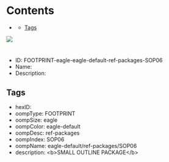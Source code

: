 



Contents
========

* [](#)
	* [Tags](#tags)
  
![][im]
# 

- ID: FOOTPRINT-eagle-eagle-default-ref-packages-SOP06
- Name: 
- Description: 

## Tags

- hexID: 
- oompType: FOOTPRINT
- oompSize: eagle
- oompColor: eagle-default
- oompDesc: ref-packages
- oompIndex: SOP06
- oompName: eagle-default/ref-packages/SOP06
- description: &lt;b&gt;SMALL OUTLINE PACKAGE&lt;/b&gt;



[im]: image.png
